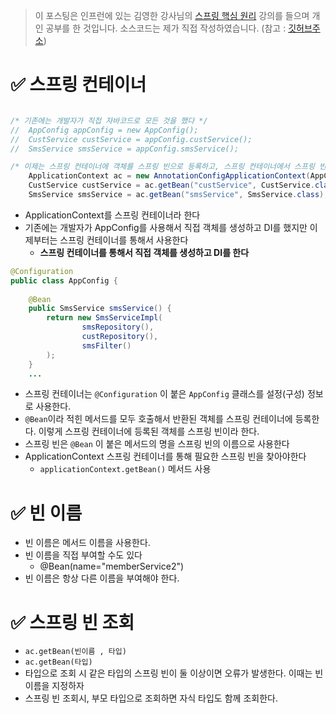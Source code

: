 > 이 포스팅은 인프런에 있는 김영한 강사님의 [스프링 핵심 원리](https://www.inflearn.com/course/%EC%8A%A4%ED%94%84%EB%A7%81-%ED%95%B5%EC%8B%AC-%EC%9B%90%EB%A6%AC-%EA%B8%B0%EB%B3%B8%ED%8E%B8) 강의를 들으며 개인 공부를 한 것입니다. 
> 소스코드는 제가 직접 작성하였습니다. (참고 : [깃허브주소](https://github.com/Jisu-Shin/jisutudy))

# ✅ 스프링 컨테이너
```java

/* 기존에는 개발자가 직접 자바코드로 모든 것을 했다 */
//  AppConfig appConfig = new AppConfig();  
//  CustService custService = appConfig.custService();  
//  SmsService smsService = appConfig.smsService();  

/* 이제는 스프링 컨테이너에 객체를 스프링 빈으로 등록하고, 스프링 컨테이너에서 스프링 빈을 찾아서 사용한다*/
    ApplicationContext ac = new AnnotationConfigApplicationContext(AppConfig.class);  
    CustService custService = ac.getBean("custService", CustService.class);  
    SmsService smsService = ac.getBean("smsService", SmsService.class);
```
- ApplicationContext를 스프링 컨테이너라 한다
- 기존에는 개발자가 AppConfig를 사용해서 직접 객체를 생성하고 DI를 했지만 이제부터는 스프링 컨테이너를 통해서 사용한다 
	- **스프링 컨테이너를 통해서 직접 객체를 생성하고 DI를 한다**

```java
@Configuration  
public class AppConfig {  
  
    @Bean  
    public SmsService smsService() {  
        return new SmsServiceImpl(  
                smsRepository(),  
                custRepository(),  
                smsFilter()  
        );  
    }
    ...
```
- 스프링 컨테이너는 `@Configuration` 이 붙은 `AppConfig` 클래스를 설정(구성) 정보로 사용한다. 
- `@Bean`이라 적힌 메서드를 모두 호출해서 반환된 객체를 스프링 컨테이너에 등록한다. 이렇게 스프링 컨테이너에 등록된 객체를 스프링 빈이라 한다.
- 스프링 빈은 `@Bean` 이 붙은 메서드의 명을 스프링 빈의 이름으로 사용한다
- ApplicationContext 스프링 컨테이너를 통해 필요한 스프링 빈을 찾아야한다
	- `applicationContext.getBean()` 메서드 사용

# ✅ 빈 이름
- 빈 이름은 메서드 이름을 사용한다.
- 빈 이름을 직접 부여할 수도 있다
	- @Bean(name="memberService2")
- 빈 이름은 항상 다른 이름을 부여해야 한다. 

# ✅ 스프링 빈 조회 
- `ac.getBean(빈이름 , 타입)`
- `ac.getBean(타입)`
- 타입으로 조회 시 같은 타입의 스프링 빈이 둘 이상이면 오류가 발생한다. 이때는 빈 이름을 지정하자
- 스프링 빈 조회시, 부모 타입으로 조회하면 자식 타입도 함께 조회한다.